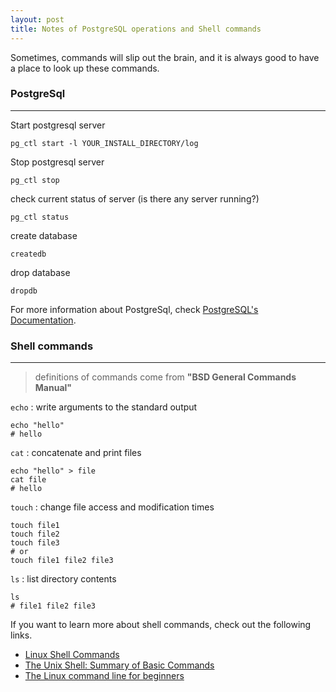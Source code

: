 ```yaml
---
layout: post
title: Notes of PostgreSQL operations and Shell commands
---
```


Sometimes, commands will slip out the brain, and it is always good to have a place to look up these commands.
<!--more-->

### PostgreSql
<hr/>

Start postgresql server

```shell
pg_ctl start -l YOUR_INSTALL_DIRECTORY/log
```

Stop postgresql server

```shell
pg_ctl stop
```
check current status of server (is there any server running?)

```shell
pg_ctl status
```

create database
```shell
createdb
```

drop database
```shell
dropdb
```

For more information about PostgreSql, check [PostgreSQL's Documentation](https://www.postgresql.org/docs/12/index.html).

### Shell commands
<hr/>

> definitions of commands come from **"BSD General Commands Manual"**

`echo` : write arguments to the standard output

```shell
echo "hello"
# hello
```

`cat` : concatenate and print files

```shell
echo "hello" > file
cat file
# hello
```

`touch` : change file access and modification times

```shell
touch file1
touch file2
touch file3
# or 
touch file1 file2 file3
```

`ls` : list directory contents
```shell
ls
# file1 file2 file3
```

If you want to learn more about shell commands, check out the following links.
- [Linux Shell Commands](https://docs.cs.cf.ac.uk/notes/linux-shell-commands/)
- [The Unix Shell: Summary of Basic Commands](https://swcarpentry.github.io/shell-novice/reference)
- [The Linux command line for beginners](https://ubuntu.com/tutorials/command-line-for-beginners#1-overview)